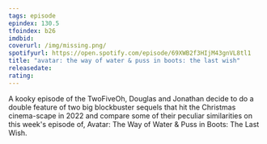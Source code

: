 ```yaml
---
tags: episode
epindex: 130.5
tfoindex: b26
imdbid: 
coverurl: /img/missing.png/
spotifyurl: https://open.spotify.com/episode/69XWB2f3HIjM43gnVL8tl1
title: "avatar: the way of water & puss in boots: the last wish"
releasedate: 
rating:
---
```


A kooky episode of the TwoFiveOh, Douglas and Jonathan decide to do a double feature of two big blockbuster sequels that hit the Christmas cinema-scape in 2022 and compare some of their peculiar similarities on this week's episode of, Avatar: The Way of Water & Puss in Boots: The Last Wish.